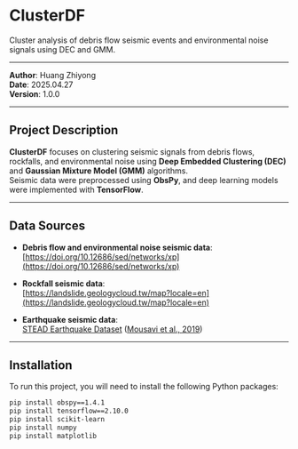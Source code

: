 # ClusterDF

Cluster analysis of debris flow seismic events and environmental noise signals using DEC and GMM.

---

**Author**:  Huang Zhiyong  
**Date**:    2025.04.27  
**Version**: 1.0.0

---

##  Project Description

**ClusterDF** focuses on clustering seismic signals from debris flows, rockfalls, and environmental noise using **Deep Embedded Clustering (DEC)** and **Gaussian Mixture Model (GMM)** algorithms.  
Seismic data were preprocessed using **ObsPy**, and deep learning models were implemented with **TensorFlow**.

---

##  Data Sources

- **Debris flow and environmental noise seismic data**:  
  [https://doi.org/10.12686/sed/networks/xp](https://doi.org/10.12686/sed/networks/xp)
  
- **Rockfall seismic data**:  
  [https://landslide.geologycloud.tw/map?locale=en](https://landslide.geologycloud.tw/map?locale=en)
  
- **Earthquake seismic data**:  
  [STEAD Earthquake Dataset](https://doi.org/10.1038/s41597-019-0095-6) ([Mousavi et al., 2019](https://doi.org/10.1038/s41597-019-0095-6))

---

##  Installation

To run this project, you will need to install the following Python packages:

```bash
pip install obspy==1.4.1
pip install tensorflow==2.10.0
pip install scikit-learn
pip install numpy
pip install matplotlib
